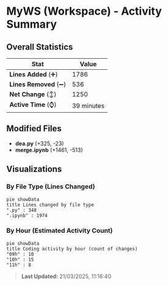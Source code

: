 # MyWS (Workspace) - Activity Summary 

## Overall Statistics

| Stat                   | Value                                                             |
| ---------------------- | ----------------------------------------------------------------- |
| **Lines Added** (➕)   | 1786                                          |
| **Lines Removed** (➖) | 536                                        |
| **Net Change** (↕)    | 1250                |
| **Active Time** (⌚)   | 39 minutes |


## Modified Files
- **dea.py** (+325, -23)
- **merge.ipynb** (+1461, -513)

## Visualizations

### By File Type (Lines Changed)

```mermaid
pie showData
title Lines changed by file type
".py" : 348
".ipynb" : 1974
```

### By Hour (Estimated Activity Count)

```mermaid
pie showData
title Coding activity by hour (count of changes)
"09h" : 10
"10h" : 15
"11h" : 8
```


> **Last Updated:** 21/03/2025, 11:16:40